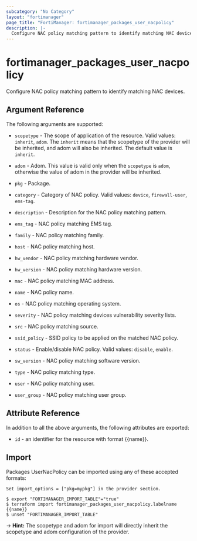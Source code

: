 ```yaml
---
subcategory: "No Category"
layout: "fortimanager"
page_title: "FortiManager: fortimanager_packages_user_nacpolicy"
description: |-
  Configure NAC policy matching pattern to identify matching NAC devices.
---
```


# fortimanager_packages_user_nacpolicy
Configure NAC policy matching pattern to identify matching NAC devices.

## Argument Reference


The following arguments are supported:

* `scopetype` - The scope of application of the resource. Valid values: `inherit`, `adom`. The `inherit` means that the scopetype of the provider will be inherited, and adom will also be inherited. The default value is `inherit`.
* `adom` - Adom. This value is valid only when the `scopetype` is `adom`, otherwise the value of adom in the provider will be inherited.
* `pkg` - Package.

* `category` - Category of NAC policy. Valid values: `device`, `firewall-user`, `ems-tag`.

* `description` - Description for the NAC policy matching pattern.
* `ems_tag` - NAC policy matching EMS tag.
* `family` - NAC policy matching family.
* `host` - NAC policy matching host.
* `hw_vendor` - NAC policy matching hardware vendor.
* `hw_version` - NAC policy matching hardware version.
* `mac` - NAC policy matching MAC address.
* `name` - NAC policy name.
* `os` - NAC policy matching operating system.
* `severity` - NAC policy matching devices vulnerability severity lists.
* `src` - NAC policy matching source.
* `ssid_policy` - SSID policy to be applied on the matched NAC policy.
* `status` - Enable/disable NAC policy. Valid values: `disable`, `enable`.

* `sw_version` - NAC policy matching software version.
* `type` - NAC policy matching type.
* `user` - NAC policy matching user.
* `user_group` - NAC policy matching user group.


## Attribute Reference

In addition to all the above arguments, the following attributes are exported:
* `id` - an identifier for the resource with format {{name}}.

## Import

Packages UserNacPolicy can be imported using any of these accepted formats:
```
Set import_options = ["pkg=mypkg"] in the provider section.

$ export "FORTIMANAGER_IMPORT_TABLE"="true"
$ terraform import fortimanager_packages_user_nacpolicy.labelname {{name}}
$ unset "FORTIMANAGER_IMPORT_TABLE"
```
-> **Hint:** The scopetype and adom for import will directly inherit the scopetype and adom configuration of the provider.
